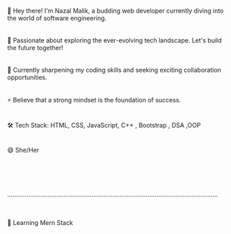 👋 Hey there! I'm Nazal Malik, a budding web developer currently diving into the world of software engineering.<br> <br>
<br>
🚀 Passionate about exploring the ever-evolving tech landscape. Let's build the future together!<br> <br>
<br>
🌱 Currently sharpening my coding skills and seeking exciting collaboration opportunities.<br> <br>
<br>
⚡ Believe that a strong mindset is the foundation of success.<br><br>
<br>
🛠️ Tech Stack:  HTML, CSS, JavaScript, C++ , Bootstrap , DSA ,OOP <br><br>
<br>
😄 She/Her<br><br>
<br>
<br>
<br>
<br>
........................................................................................................................
<br>
<br>
<br>

🌱 Learning Mern Stack<br>
